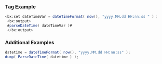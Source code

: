 ### Tag Example

 


```java
<bx:set dateTimeVar = dateTimeFormat( now(), "yyyy.MM.dd HH:nn:ss " ) > 
 <bx:output> 
 #parseDateTime( dateTimeVar )# 
 </bx:output> 
```


### Additional Examples


```java
datetime = dateTimeFormat( now(), "yyyy.MM.dd HH:nn:ss" );
dump( ParseDateTime( datetime ) );

```


